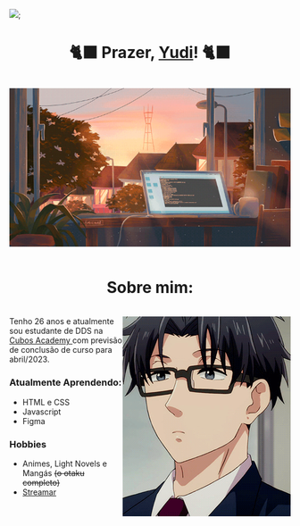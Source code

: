 ![](https://komarev.com/ghpvc/?username=alex-yudi);
<h1 align = "center"> 🐈‍⬛ Prazer, <a href="https://www.linkedin.com/in/alex-yudi/" target="_blank"> Yudi</a>! 🐈‍⬛ </h1>
<br/>
<div align="center">
<img src="/computador.gif" align="center">
</div>
<br/>
<h1 align = "center">Sobre mim:</h1>
<br/>
<img src="/hirotaka.gif" align="right">

<div align="left>
 <p align="center">Tenho 26 anos e atualmente sou estudante de DDS na <a href="https://cubos.academy/" target="_blank"> Cubos Academy </a> com previsão de conclusão de curso para abril/2023.</p>
</div>

<div align="left">     
      <h3> Atualmente Aprendendo: </h3>
      <ul>
      <li> HTML e CSS </li>
      <li> Javascript </li>
      <li> Figma </li>
      </ul>
</div>

<div align="left">     
      <h3> Hobbies </h3>
      <ul>
      <li> Animes, Light Novels e Mangás <s>(o otaku completo)</s></li>
      <li> <a href="https://www.twitch.tv/oxyggedon"> Streamar </a> </li>
      </ul>
</div>



